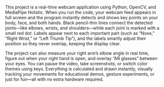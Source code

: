 This project is a real-time webcam application using Python, OpenCV, and MediaPipe Holistic. When you run the code, your webcam feed appears in full screen and the program instantly detects and shows key points on your body, face, and both hands. Black pencil-thin lines connect the detected joints—like elbows, wrists, and shoulders—while each joint is marked with a small red dot. Labels appear next to each important part (such as “Nose,” “Right Wrist,” or “Left Thumb Tip”), and the labels smartly adjust their position so they never overlap, keeping the display clear.

The project can also measure your right arm’s elbow angle in real time, figure out when your right hand is open, and overlay “AR glasses” between your eyes. You can pause the video, take screenshots, or switch color themes using keys. Everything is calculated and drawn instantly, visually tracking your movements for educational demos, gesture experiments, or just for fun—all with no extra hardware required.
